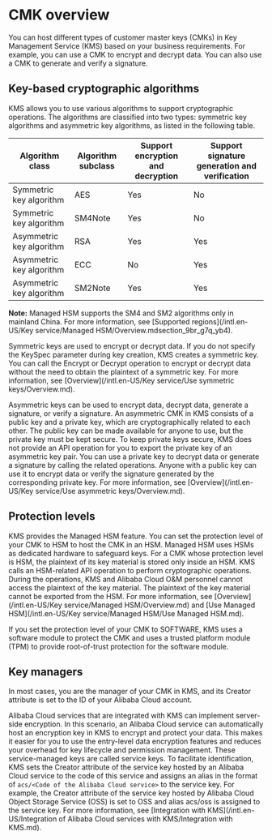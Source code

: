 # CMK overview

You can host different types of customer master keys \(CMKs\) in Key Management Service \(KMS\) based on your business requirements. For example, you can use a CMK to encrypt and decrypt data. You can also use a CMK to generate and verify a signature.

## Key-based cryptographic algorithms

KMS allows you to use various algorithms to support cryptographic operations. The algorithms are classified into two types: symmetric key algorithms and asymmetric key algorithms, as listed in the following table.

|Algorithm class|Algorithm subclass|Support encryption and decryption|Support signature generation and verification|
|---------------|------------------|---------------------------------|---------------------------------------------|
|Symmetric key algorithm|AES|Yes|No|
|Symmetric key algorithm|SM4Note|Yes|No|
|Asymmetric key algorithm|RSA|Yes|Yes|
|Asymmetric key algorithm|ECC|No|Yes|
|Asymmetric key algorithm|SM2Note|Yes|Yes|

**Note:** Managed HSM supports the SM4 and SM2 algorithms only in mainland China. For more information, see [Supported regions](/intl.en-US/Key service/Managed HSM/Overview.mdsection_9br_g7q_yb4).

Symmetric keys are used to encrypt or decrypt data. If you do not specify the KeySpec parameter during key creation, KMS creates a symmetric key. You can call the Encrypt or Decrypt operation to encrypt or decrypt data without the need to obtain the plaintext of a symmetric key. For more information, see [Overview](/intl.en-US/Key service/Use symmetric keys/Overview.md).

Asymmetric keys can be used to encrypt data, decrypt data, generate a signature, or verify a signature. An asymmetric CMK in KMS consists of a public key and a private key, which are cryptographically related to each other. The public key can be made available for anyone to use, but the private key must be kept secure. To keep private keys secure, KMS does not provide an API operation for you to export the private key of an asymmetric key pair. You can use a private key to decrypt data or generate a signature by calling the related operations. Anyone with a public key can use it to encrypt data or verify the signature generated by the corresponding private key. For more information, see [Overview](/intl.en-US/Key service/Use asymmetric keys/Overview.md).

## Protection levels

KMS provides the Managed HSM feature. You can set the protection level of your CMK to HSM to host the CMK in an HSM. Managed HSM uses HSMs as dedicated hardware to safeguard keys. For a CMK whose protection level is HSM, the plaintext of its key material is stored only inside an HSM. KMS calls an HSM-related API operation to perform cryptographic operations. During the operations, KMS and Alibaba Cloud O&M personnel cannot access the plaintext of the key material. The plaintext of the key material cannot be exported from the HSM. For more information, see [Overview](/intl.en-US/Key service/Managed HSM/Overview.md) and [Use Managed HSM](/intl.en-US/Key service/Managed HSM/Use Managed HSM.md).

If you set the protection level of your CMK to SOFTWARE, KMS uses a software module to protect the CMK and uses a trusted platform module \(TPM\) to provide root-of-trust protection for the software module.

## Key managers

In most cases, you are the manager of your CMK in KMS, and its Creator attribute is set to the ID of your Alibaba Cloud account.

Alibaba Cloud services that are integrated with KMS can implement server-side encryption. In this scenario, an Alibaba Cloud service can automatically host an encryption key in KMS to encrypt and protect your data. This makes it easier for you to use the entry-level data encryption features and reduces your overhead for key lifecycle and permission management. These service-managed keys are called service keys. To facilitate identification, KMS sets the Creator attribute of the service key hosted by an Alibaba Cloud service to the code of this service and assigns an alias in the format of `acs/<Code of the Alibaba Cloud service>` to the service key. For example, the Creator attribute of the service key hosted by Alibaba Cloud Object Storage Service \(OSS\) is set to OSS and alias acs/oss is assigned to the service key. For more information, see [Integration with KMS](/intl.en-US/Integration of Alibaba Cloud services with KMS/Integration with KMS.md).

